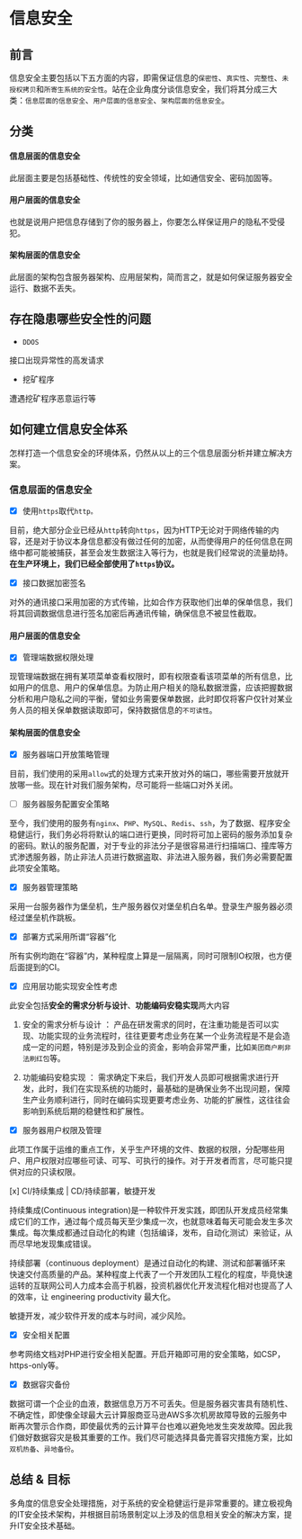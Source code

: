 # 信息安全

## 前言

信息安全主要包括以下五方面的内容，即需保证信息的`保密性`、`真实性`、`完整性`、`未授权拷贝`和`所寄生系统的安全性`。站在企业角度分谈信息安全，我们将其分成三大类：`信息层面的信息安全`、`用户层面的信息安全`、`架构层面的信息安全`。


## 分类

#### 信息层面的信息安全

此层面主要是包括基础性、传统性的安全领域，比如通信安全、密码加固等。

#### 用户层面的信息安全

也就是说用户把信息存储到了你的服务器上，你要怎么样保证用户的隐私不受侵犯。

#### 架构层面的信息安全

此层面的架构包含服务器架构、应用层架构，简而言之，就是如何保证服务器安全运行、数据不丢失。




## 存在隐患哪些安全性的问题

- `DDOS` 

接口出现异常性的高发请求

- 挖矿程序

遭遇挖矿程序恶意运行等




## 如何建立信息安全体系

怎样打造一个信息安全的环境体系，仍然从以上的三个信息层面分析并建立解决方案。

### 信息层面的信息安全

- [x] 使用`https`取代`http。`

目前，绝大部分企业已经从`http`转向`https`，因为HTTP无论对于网络传输的内容，还是对于协议本身信息都没有做过任何的加密，从而使得用户的任何信息在网络中都可能被捕获，甚至会发生数据注入等行为，也就是我们经常说的流量劫持。**在生产环境上，我们已经全部使用了`https`协议。**

- [x] 接口数据加密签名

对外的通讯接口采用加密的方式传输，比如合作方获取他们出单的保单信息，我们将其回调数据信息进行签名加密后再通讯传输，确保信息不被显性截取。


#### 用户层面的信息安全

- [x] 管理端数据权限处理

现管理端数据在拥有某项菜单查看权限时，即有权限查看该项菜单的所有信息，比如用户的信息、用户的保单信息。为防止用户相关的隐私数据泄露，应该把握数据分析和用户隐私之间的平衡，譬如业务需要保单数据，此时即仅将客户仅针对某业务人员的相关保单数据读取即可，保持数据信息的`不可读性`。

#### 架构层面的信息安全

- [x] 服务器端口开放策略管理

目前，我们使用的采用`allow`式的处理方式来开放对外的端口，哪些需要开放就开放哪一些。现在针对我们服务架构，尽可能将一些端口对外关闭。

- [ ] 服务器服务配置安全策略

至今，我们使用的服务有`nginx`、`PHP`、`MySQL`、`Redis`、`ssh`，为了数据、程序安全稳健运行，我们务必将将默认的端口进行更换，同时将可加上密码的服务添加复杂的密码。默认的服务配置，对于专业的非法分子是很容易进行扫描端口、撞库等方式渗透服务器，防止非法人员进行数据盗取、非法进入服务器，我们务必需要配置此项安全策略。
  
- [x] 服务器管理策略

采用一台服务器作为堡垒机，生产服务器仅对堡垒机白名单。登录生产服务器必须经过堡垒机作跳板。
  
- [x] 部署方式采用所谓“容器”化

所有实例均跑在“容器”内，某种程度上算是一层隔离，同时可限制IO权限，也方便后面提到的CI。

- [x] 应用层功能实现安全性考虑

此安全包括**安全的需求分析与设计**、**功能编码安稳实现**两大内容

1. 安全的需求分析与设计 ： 产品在研发需求的同时，在注重功能是否可以实现、功能实现的业务流程时，往往更要考虑业务在某一个业务流程是不是会造成一定的问题，特别是涉及到企业的资金，影响会非常严重，比如`美团商户刷非法刷红包`等。

2. 功能编码安稳实现 ： 需求确定下来后，我们开发人员即可根据需求进行开发，此时，我们在实现系统的功能时，最基础的是确保业务不出现问题，保障生产业务顺利进行，同时在编码实现更要考虑业务、功能的扩展性，这往往会影响到系统后期的稳健性和扩展性。

- [x] 服务器用户权限及管理

此项工作属于运维的重点工作，关乎生产环境的文件、数据的权限，分配哪些用户、用户权限对应哪些可读、可写、可执行的操作。对于开发者而言，尽可能只提供对应的只读权限。

[x] CI/持续集成 | CD/持续部署，敏捷开发

持续集成(Continuous integration)是一种软件开发实践，即团队开发成员经常集成它们的工作，通过每个成员每天至少集成一次，也就意味着每天可能会发生多次集成。每次集成都通过自动化的构建（包括编译，发布，自动化测试）来验证，从而尽早地发现集成错误。

持续部署（continuous deployment）是通过自动化的构建、测试和部署循环来快速交付高质量的产品。某种程度上代表了一个开发团队工程化的程度，毕竟快速运转的互联网公司人力成本会高于机器，投资机器优化开发流程化相对也提高了人的效率，让 engineering productivity 最大化。

敏捷开发，减少软件开发的成本与时间，减少风险。
  
- [x] 安全相关配置

参考网络文档对PHP进行安全相关配置。开启开箱即可用的安全策略，如CSP，https-only等。

- [x] 数据容灾备份

数据可谓一个企业的血液，数据信息万万不可丢失。但是服务器灾害具有随机性、不确定性，即使像全球最大云计算服商亚马逊AWS多次机房故障导致的云服务中断再次警示合作商，即使最优秀的云计算平台也难以避免地发生突发故障。因此我们做好数据容灾是极其重要的工作。我们尽可能选择具备完善容灾措施方案，比如`双机热备`、`异地备份`。

## 总结 & 目标

多角度的信息安全处理措施，对于系统的安全稳健运行是非常重要的。建立极视角的IT安全技术架构，并根据目前场景制定以上涉及的信息相关安全的解决方案，提升IT安全技术基础。
